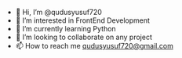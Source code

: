 - 👋 Hi, I’m @qudusyusuf720
- 👀 I’m interested in FrontEnd Development
- 🌱 I’m currently learning Python
- 💞️ I’m looking to collaborate on any project
- 📫 How to reach me qudusyusuf720@gmail.com

<!---
qudusyusuf720/qudusyusuf720 is a ✨ special ✨ repository because its `README.md` (this file) appears on your GitHub profile.
You can click the Preview link to take a look at your changes.
--->
